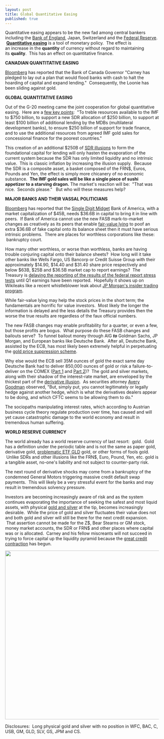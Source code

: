 ```yaml
---
layout: post
title: Global Quantitative Easing
published: true
---
```

<p>Quantitative easing appears to be the new fad among central bankers including the <a href="http://www.runtogold.com/2009/01/bank-of-england-and-quantitative-easing/" target="_blank">Bank of England</a>, Japan, Switzerland and the <a href="http://www.runtogold.com/2009/03/federal-reserve-will-fail-with-quantitative-easing/" target="_blank">Federal Reserve</a>.  <strong><span><a href="http://www.runtogold.com/2008/11/quantitative-easing-and-gold/" target="_blank">Quantitative easing</a></span></strong> is a tool of monetary policy.  The effect is an increase in the <strong>quantity</strong> of currency without regard to maintaining its <strong>quality</strong>.  This has an effect on quantitative finance.</p>
<p><strong>CANADIAN QUANTITATIVE EASING</strong></p>
<p><a href="http://www.bloomberg.com/apps/news?pid=20601109&amp;sid=adpfnapfFhCg&amp;refer=home" target="_blank">Bloomberg</a> has reported that the Bank of Canada Governor "Carney has pledged to lay out a plan that would flood banks with cash to halt the hoarding of capital and expand lending."  Consequently, the Loonie has been sliding against gold.</p>
<p><strong>GLOBAL QUANTITATIVE EASING</strong></p>
<p>Out of the G-20 meeting came the joint cooperation for global quantitative easing.  Here are a <a href="http://uk.reuters.com/article/burningIssues/idUKTRE5315DN20090402" target="_blank">few key points</a>:  "To treble resources available to the IMF to $750 billion, to support a new SDR allocation of $250 billion, to support at least $100 billion of additional lending by the MDBs (multilateral development banks), to ensure $250 billion of support for trade finance, and to use the additional resources from agreed IMF gold sales for concessional finance for the poorest countries."</p>
<p>This creation of an additional $250B of <a href="http://en.wikipedia.org/wiki/Special_drawing_right" target="_blank">SDR illusions</a> to form the foundational capital for lending will only hasten the evaporation of the current system because the SDR has only limited liquidity and no intrinsic value.  This is classic inflation by increasing the illusion supply.  Because the SDR is a composite asset, a basket composed of the FRN$, Euros, Pounds and Yen, the effect is simply more chicanery of no economic substance.  <strong>The IMF gold sales will be like a single piece of sushi appetizer to a starving dragon.</strong> The market's reaction will be:  "That was nice.  Seconds please."   But who will these measures help?</p>
<p><strong>MAJOR BANKS AND THEIR VASSAL POLITICIANS</strong></p>
<p><a href="http://www.bloomberg.com/apps/news?pid=20601087&amp;sid=aG8tgH6C_h8Y&amp;refer=home" target="_blank">Bloomberg</a> has reported that the <a href="http://www.runtogold.com/2009/02/a-herd-of-single-digit-midgets/" target="_blank">Single Digit Midget</a> Bank of America, with a market capitalization of $45B, needs $36.6B in capital to bring it in line with peers.  If Bank of America cannot use the new FASB mark-to-market changes as creatively as its peers that enable <a href="http://www.runtogold.com/2009/04/fair-value-lying/" target="_blank">fair-value lying</a> to poof an extra $36.6B of fake capital onto its balance sheet then it must have serious intrinsic problems.  There are places for worthless corporations like these:  bankruptcy court.</p>
<p>How many other worthless, or worse than worthless, banks are having trouble conjuring capital onto their balance sheets?  How long will it take other banks like Wells Fargo, US Bancorp or Credit Suisse Group with their approximately $14.90, $14.40 and $31.40 share price respectively and below $63B, $25B and $36.5B market cap to report earnings?  The Treasury is <a href="http://www.cnbc.com/id/30090718" target="_blank">delaying the reporting of the results of the federal report stress tests</a> until Q1 earnings have been reported.  Hopefully it shows up on Wikileaks like a recent whistleblower leak about <a href="http://wikileaks.org/wiki/Whistleblower_exposes_insider_trading_program_at_JP_Morgan" target="_blank">JP Morgan's insider trading program</a>.</p>
<p>While fair-value lying may help the stock prices in the short term; the fundamentals are horrific for value investors.  Most likely the longer the information is delayed and the less details the Treasury provides then the worse the true results are regardless of the faux official numbers.</p>
<p>The new FASB changes may enable profitability for a quarter, or even a few, but those profits are bogus.  What purpose do these FASB changes and bailouts serve?  To funnel bailout money through AIG <strong><em>to</em></strong> Goldman Sachs, JP Morgan, and European banks like Deutsche Bank.  After all, Deutsche Bank, assisted by the ECB, has most likely been extremely helpful in perpetuating the <a href="http://www.runtogold.com/2005/09/goldrush-21/" target="_blank">gold price suppression scheme</a>.</p>
<p>Why else would the ECB sell 35M ounces of gold the exact same day Deutsche Bank had to deliver 850,000 ounces of gold or risk a failure-to-deliver on the COMEX (<a href="http://seekingalpha.com/article/129128-did-the-ecb-save-comex-from-gold-default" target="_blank">Part 1</a> and <a href="http://seekingalpha.com/article/129706-did-the-ecb-save-comex-from-gold-default-part-2" target="_blank">Part 2</a>)?  The gold and silver markets, along with their shadow of the interest-rate market, are enveloped by the thickest part of the <a href="http://www.runtogold.com/2008/10/derivative-illusion/" target="_blank">derivative illusion</a>.  As securities attorney <a href="http://seekingalpha.com/article/129706-did-the-ecb-save-comex-from-gold-default-part-2" target="_blank">Avery Goodman</a> observed, "But, simply put, you cannot legitimately or legally hedge against another hedge, which is what the derivatives dealers appear to be doing, and which CFTC seems to be allowing them to do."</p>
<p>The sociopaths manipulating interest rates, which according to Austrian business cycle theory regulate production over time, has caused and will yet cause catastrophic damage to the world economy and result in tremendous human suffering.</p>
<p><strong>WORLD RESERVE CURRENCY</strong></p>
<p>The world already has a world reserve currency of last resort:  gold.  Gold has a definition under the periodic table and is not the same as paper gold, derivative gold, <a href="http://www.runtogold.com/2008/12/a-problem-with-gld-and-slv-etfs/" target="_blank">problematic ETF GLD</a> gold, or other forms of fools gold.  Unlike SDRs and other illusions like the FRN$, Euro, Pound, Yen, etc. gold is a tangible asset, no-one's liability and not subject to counter-party risk.</p>
<p>The next round of derivative shocks may come from a bankruptcy of the condemned General Motors triggering massive credit default swap payments.  This will likely be a very stressful event for the banks and may result in tremendous solvency pressure.</p>
<p>Investors are becoming increasingly aware of risk and as the system continues evaporating the importance of seeking the safest and most liquid assets, with physical <a href="http://www.runtogold.com/goldmoney" target="_blank">gold and silver</a> at the tip, becomes increasingly desirable.  While the price of gold and silver fluctuates their value does not and both gold and silver will still be there for the next credit expansion.  That assertion cannot be made for the Z$, Bear Stearns or GM stock, money market accounts, the SDR or FRN$ and other places where capital was or is allocated.  Carney and his fellow miscreants will not succeed in trying to force capital up the liquidity pyramid because the <a href="http://www.creditcontraction.com" target="_blank">great credit contraction</a> has begun.</p>
<p><a href="http://www.creditcontraction.com" target="_blank"><img class="aligncenter" title="Liquidity Pyramid" src="{{ site.baseurl }}/images/Credit-Contraction.jpg" alt="" width="600" height="551" /></a></p>
<p>Disclosures:  Long physical gold and silver with no position in WFC, BAC, C, USB, GM, GLD, SLV, GS, JPM and CS.</p>
